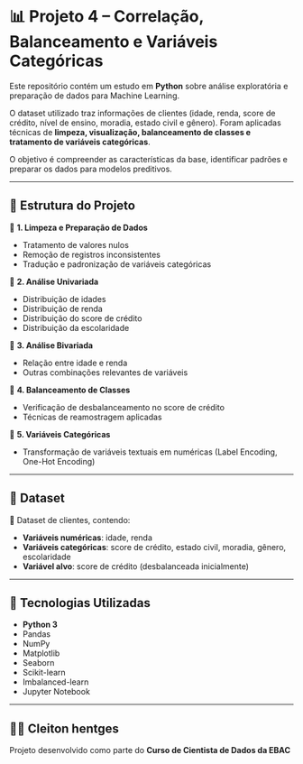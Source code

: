 # 📊 Projeto 4 – Correlação, Balanceamento e Variáveis Categóricas

Este repositório contém um estudo em **Python** sobre análise exploratória e preparação de dados para Machine Learning.  

O dataset utilizado traz informações de clientes (idade, renda, score de crédito, nível de ensino, moradia, estado civil e gênero). Foram aplicadas técnicas de **limpeza, visualização, balanceamento de classes e tratamento de variáveis categóricas**.  

O objetivo é compreender as características da base, identificar padrões e preparar os dados para modelos preditivos.

---

## 📂 Estrutura do Projeto

🔹 **1. Limpeza e Preparação de Dados**  
- Tratamento de valores nulos  
- Remoção de registros inconsistentes  
- Tradução e padronização de variáveis categóricas  

🔹 **2. Análise Univariada**  
- Distribuição de idades  
- Distribuição de renda  
- Distribuição do score de crédito  
- Distribuição da escolaridade  

🔹 **3. Análise Bivariada**  
- Relação entre idade e renda  
- Outras combinações relevantes de variáveis  

🔹 **4. Balanceamento de Classes**  
- Verificação de desbalanceamento no score de crédito  
- Técnicas de reamostragem aplicadas  

🔹 **5. Variáveis Categóricas**  
- Transformação de variáveis textuais em numéricas (Label Encoding, One-Hot Encoding)  

---

## 📑 Dataset
📂 Dataset de clientes, contendo:  
- **Variáveis numéricas**: idade, renda  
- **Variáveis categóricas**: score de crédito, estado civil, moradia, gênero, escolaridade  
- **Variável alvo**: score de crédito (desbalanceada inicialmente)  

---

## 🚀 Tecnologias Utilizadas
- **Python 3**  
- Pandas  
- NumPy  
- Matplotlib  
- Seaborn  
- Scikit-learn  
- Imbalanced-learn  
- Jupyter Notebook  

---

## 👨‍💻 Cleiton hentges
Projeto desenvolvido como parte do **Curso de Cientista de Dados da EBAC**
